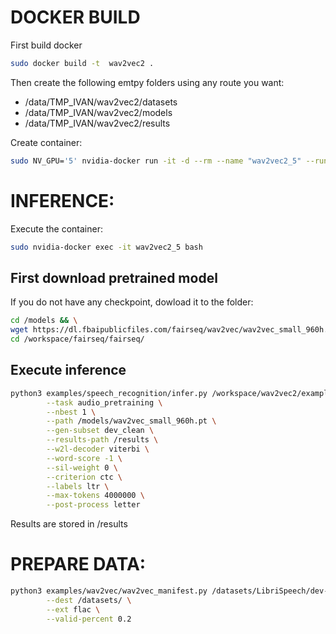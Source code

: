 # DOCKER BUILD
First build docker
```bash
sudo docker build -t  wav2vec2 .
```

Then create the following emtpy folders using any route you want:
* /data/TMP_IVAN/wav2vec2/datasets
* /data/TMP_IVAN/wav2vec2/models
* /data/TMP_IVAN/wav2vec2/results

Create container:
```bash
sudo NV_GPU='5' nvidia-docker run -it -d --rm --name "wav2vec2_5" --runtime=nvidia --shm-size=4g --ulimit memlock=-1 --ulimit stack=67108864 -v $PWD:/workspace/wav2vec2/ -v /data/TMP_IVAN/wav2vec2/datasets:/datasets/  -v /data/TMP_IVAN/wav2vec2/results:/results/   -v /data/TMP_IVAN/wav2vec2/models:/models/ -v /data/:/data/:ro wav2vec2
```

# INFERENCE:
Execute the container:
```bash
sudo nvidia-docker exec -it wav2vec2_5 bash
```

## First download pretrained model
If you do not have any checkpoint, dowload it to the folder:
```bash
cd /models && \
wget https://dl.fbaipublicfiles.com/fairseq/wav2vec/wav2vec_small_960h.pt && \
cd /workspace/fairseq/fairseq/
```

## Execute inference
```bash
python3 examples/speech_recognition/infer.py /workspace/wav2vec2/examples/inference \
        --task audio_pretraining \
        --nbest 1 \
        --path /models/wav2vec_small_960h.pt \
        --gen-subset dev_clean \
        --results-path /results \
        --w2l-decoder viterbi \
        --word-score -1 \
        --sil-weight 0 \
        --criterion ctc \
        --labels ltr \
        --max-tokens 4000000 \
        --post-process letter
```

Results are stored in /results


# PREPARE DATA:
```bash
python3 examples/wav2vec/wav2vec_manifest.py /datasets/LibriSpeech/dev-clean/1272/128104 \
        --dest /datasets/ \
        --ext flac \
        --valid-percent 0.2
```